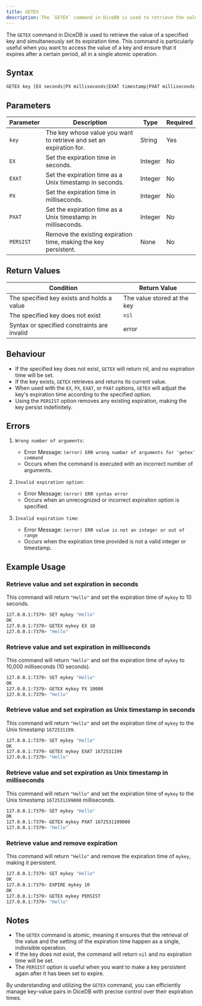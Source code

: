 ```yaml
---
title: GETEX
description: The `GETEX` command in DiceDB is used to retrieve the value of a specified key and simultaneously set its expiration time. This command is particularly useful when you want to access the value of a key and ensure that it expires after a certain period, all in a single atomic operation.
---
```


The `GETEX` command in DiceDB is used to retrieve the value of a specified key and simultaneously set its expiration time. This command is particularly useful when you want to access the value of a key and ensure that it expires after a certain period, all in a single atomic operation.

## Syntax

```bash
GETEX key [EX seconds|PX milliseconds|EXAT timestamp|PXAT milliseconds-timestamp|PERSIST]
```

## Parameters

| Parameter | Description                                                               | Type    | Required |
|-----------|---------------------------------------------------------------------------|---------|----------|
| `key`     | The key whose value you want to retrieve and set an expiration for.       | String  | Yes      |
| `EX`      | Set the expiration time in seconds.                                       | Integer | No       |
| `EXAT`    | Set the expiration time as a Unix timestamp in seconds.                   | Integer | No       |
| `PX`      | Set the expiration time in milliseconds.                                  | Integer | No       |
| `PXAT`    | Set the expiration time as a Unix timestamp in milliseconds.              | Integer | No       |
| `PERSIST` | Remove the existing expiration time, making the key persistent.           | None    | No       |

## Return Values

| Condition                                         | Return Value                                      |
|---------------------------------------------------|---------------------------------------------------|
| The specified key exists and holds a value        | The value stored at the key                       |
| The specified key does not exist                  | `nil`                                             |
| Syntax or specified constraints are invalid       | error                                             |

## Behaviour

- If the specified key does not exist, `GETEX` will return nil, and no expiration time will be set.
- If the key exists, `GETEX` retrieves and returns its current value.
- When used with the `EX`, `PX`, `EXAT`, or `PXAT` options, `GETEX` will adjust the key's expiration time according to the specified option.
- Using the `PERSIST` option removes any existing expiration, making the key persist indefinitely.

## Errors

1. `Wrong number of arguments`:

   - Error Message: `(error) ERR wrong number of arguments for 'getex' command`
   - Occurs when the command is executed with an incorrect number of arguments.

2. `Invalid expiration option`:

   - Error Message: `(error) ERR syntax error`
   - Occurs when an unrecognized or incorrect expiration option is specified.

3. `Invalid expiration time`:

   - Error Message: `(error) ERR value is not an integer or out of range`
   - Occurs when the expiration time provided is not a valid integer or timestamp.

## Example Usage

### Retrieve value and set expiration in seconds

This command will return `"Hello"` and set the expiration time of `mykey` to 10 seconds.

```bash
127.0.0.1:7379> SET mykey "Hello"
OK
127.0.0.1:7379> GETEX mykey EX 10
127.0.0.1:7379> "Hello"
```

### Retrieve value and set expiration in milliseconds

This command will return `"Hello"` and set the expiration time of `mykey` to 10,000 milliseconds (10 seconds).

```bash
127.0.0.1:7379> SET mykey "Hello"
OK
127.0.0.1:7379> GETEX mykey PX 10000
127.0.0.1:7379> "Hello"
```

### Retrieve value and set expiration as Unix timestamp in seconds

This command will return `"Hello"` and set the expiration time of `mykey` to the Unix timestamp `1672531199`.

```bash
127.0.0.1:7379> SET mykey "Hello"
OK
127.0.0.1:7379> GETEX mykey EXAT 1672531199
127.0.0.1:7379> "Hello"
```

### Retrieve value and set expiration as Unix timestamp in milliseconds

This command will return `"Hello"` and set the expiration time of `mykey` to the Unix timestamp `1672531199000` milliseconds.

```bash
127.0.0.1:7379> SET mykey "Hello"
OK
127.0.0.1:7379> GETEX mykey PXAT 1672531199000
127.0.0.1:7379> "Hello"
```

### Retrieve value and remove expiration

This command will return `"Hello"` and remove the expiration time of `mykey`, making it persistent.

```bash
127.0.0.1:7379> SET mykey "Hello"
OK
127.0.0.1:7379> EXPIRE mykey 10
OK
127.0.0.1:7379> GETEX mykey PERSIST
127.0.0.1:7379> "Hello"
```

## Notes

- The `GETEX` command is atomic, meaning it ensures that the retrieval of the value and the setting of the expiration time happen as a single, indivisible operation.
- If the key does not exist, the command will return `nil` and no expiration time will be set.
- The `PERSIST` option is useful when you want to make a key persistent again after it has been set to expire.

By understanding and utilizing the `GETEX` command, you can efficiently manage key-value pairs in DiceDB with precise control over their expiration times.

